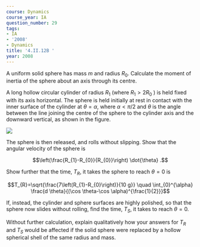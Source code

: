 ```yaml
---
course: Dynamics
course_year: IA
question_number: 29
tags:
- IA
- '2008'
- Dynamics
title: '4.II.12B '
year: 2008
---
```



A uniform solid sphere has mass $m$ and radius $R_{0}$. Calculate the moment of inertia of the sphere about an axis through its centre.

A long hollow circular cylinder of radius $R_{1}$ (where $R_{1}>2 R_{0}$ ) is held fixed with its axis horizontal. The sphere is held initially at rest in contact with the inner surface of the cylinder at $\theta=\alpha$, where $\alpha<\pi / 2$ and $\theta$ is the angle between the line joining the centre of the sphere to the cylinder axis and the downward vertical, as shown in the figure.

![](https://cdn.mathpix.com/cropped/2022_04_19_a1326a7b8502b2c38c40g-18.jpg?height=513&width=541&top_left_y=435&top_left_x=352)

The sphere is then released, and rolls without slipping. Show that the angular velocity of the sphere is

$$\left(\frac{R_{1}-R_{0}}{R_{0}}\right) \dot{\theta} .$$

Show further that the time, $T_{R}$, it takes the sphere to reach $\theta=0$ is

$$T_{R}=\sqrt{\frac{7\left(R_{1}-R_{0}\right)}{10 g}} \quad \int_{0}^{\alpha} \frac{d \theta}{(\cos \theta-\cos \alpha)^{\frac{1}{2}}}$$

If, instead, the cylinder and sphere surfaces are highly polished, so that the sphere now slides without rolling, find the time, $T_{S}$, it takes to reach $\theta=0$.

Without further calculation, explain qualitatively how your answers for $T_{R}$ and $T_{S}$ would be affected if the solid sphere were replaced by a hollow spherical shell of the same radius and mass.